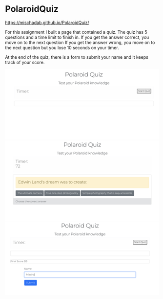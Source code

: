 # PolaroidQuiz
https://mischadab.github.io/PolaroidQuiz/

For this assignment I built a page that contained a quiz. The quiz has 5 questions and a time limit to finish in. 
If you get the answer correct, you move on to the next question
If you get the answer wrong, you move on to the next question but you lose 10 seconds on your timer.

At the end of the quiz, there is a form to submit your name and it keeps track of your score.

![SS1](Assets/SS1.png?raw=true)
![SS2](Assets/SS2.png?raw=true)
![SS3](Assets/SS3.png?raw=true)